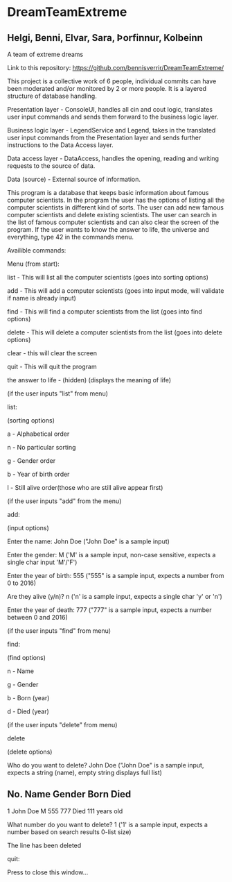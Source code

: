 # DreamTeamExtreme

## Helgi, Benni, Elvar, Sara, Þorfinnur, Kolbeinn

A team of extreme dreams

Link to this repository: https://github.com/bennisverrir/DreamTeamExtreme/

This project is a collective work of 6 people, individual commits can have been moderated and/or monitored by 2 or more people. It is a layered structure of database handling.

Presentation layer - ConsoleUI, handles all cin and cout logic, translates user input commands and sends them forward to the business logic layer.

Business logic layer - LegendService and Legend, takes in the translated user input commands from the Presentation layer and sends further instructions to the Data Access layer.

Data access layer - DataAccess, handles the opening, reading and writing requests to the source of data.

Data (source) - External source of information.

This program is a database that keeps basic information about famous computer scientists. In the program the user has the options of listing all the computer scientists in different kind of sorts. The user can add new famous computer scientists and delete existing scientists. The user can search in the list of famous computer scientists and can also clear the screen of the program. If the user wants to know the answer to life, the universe and everything, type 42 in the commands menu.

Availible commands:

Menu (from start):

list   - This will list all the computer scientists (goes into sorting options)

add    - This will add a computer scientists (goes into input mode, will validate if name is already input)

find   - This will find a computer scientists from the list (goes into find options)

delete - This will delete a computer scientists from the list (goes into delete options)

clear  - this will clear the screen

quit   - This will quit the program

the answer to life - (hidden) (displays the meaning of life)

(if the user inputs "list" from menu)

list:

(sorting options)

a - Alphabetical order

n - No particular sorting

g - Gender order

b - Year of birth order

l - Still alive order(those who are still alive appear first)

(if the user inputs "add" from the menu)

add:

(input options)

Enter the name: John Doe ("John Doe" is a sample input)

Enter the gender: M ('M' is a sample input, non-case sensitive, expects a single char input 'M'/'F')

Enter the year of birth: 555 ("555" is a sample input, expects a number from 0 to 2016) 

Are they alive (y/n)? n ('n' is a  sample input, expects a single char 'y' or 'n')

Enter the year of death: 777 ("777" is a sample input, expects a number between 0 and 2016)

(if the user inputs "find" from menu)

find:

(find options)

n - Name

g - Gender

b - Born (year)

d - Died (year)

(if the user inputs "delete" from menu)

delete

(delete options)


Who do you want to delete? John Doe ("John Doe" is a sample input, expects a string (name), empty string displays full list)

No.    Name                          Gender     Born       Died      
--------------------------------------------------------------------------------
1      John Doe                      M          555        777       Died 111 years old

What number do you want to delete? 1 ('1' is a sample input, expects a number based on search results 0-list size)

The line has been deleted

quit:

Press <RETURN> to close this window...
